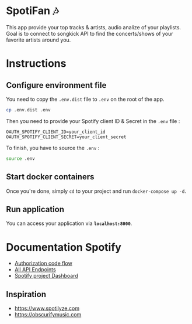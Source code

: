 # SpotiFan 🎶
This app provide your top tracks & artists, audio analize of your playlists.
Goal is to connect to songkick API to find the concerts/shows of your favorite artists around you.

# Instructions
## Configure environment file
You need to copy the `.env.dist` file to `.env` on the root of the app.
```bash
cp .env.dist .env
```
Then you need to provide your Spotify client ID & Secret in the `.env` file :
```
OAUTH_SPOTIFY_CLIENT_ID=your_client_id
OAUTH_SPOTIFY_CLIENT_SECRET=your_client_secret
```
To finish, you have to source the `.env` :
```bash
source .env
```

## Start docker containers
Once you're done, simply `cd` to your project and run `docker-compose up -d`.

## Run application
You can access your application via **`localhost:8000`**.

# Documentation Spotify
- [Authorization code flow](https://developer.spotify.com/documentation/general/guides/authorization/code-flow/)
- [All API Endpoints](https://developer.spotify.com/documentation/web-api/reference/#/)
- [Spotify project Dashboard](https://developer.spotify.com/dashboard/)

## Inspiration
- https://www.spotilyze.com
- https://obscurifymusic.com
